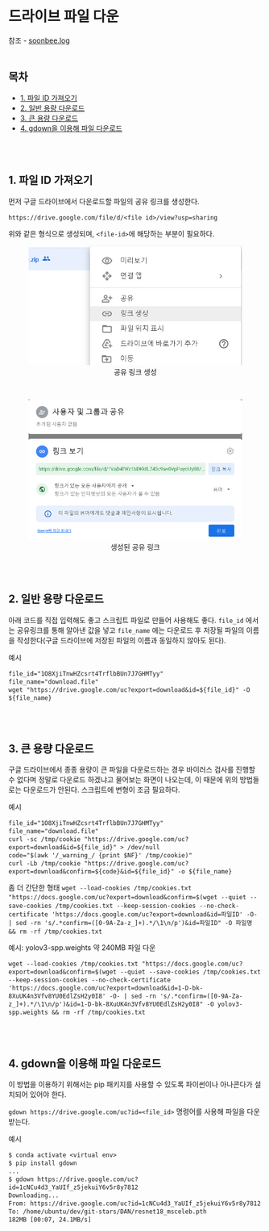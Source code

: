 # 드라이브 파일 다운

참조 - [soonbee.log](https://velog.io/@soonbee/구글-드라이브에-있는-파일을-터미널에서-curlwget으로-다운받기)
<br><br>

## 목차
- [1. 파일 ID 가져오기](#1-파일-id-가져오기)
- [2. 일반 용량 다운로드](#2-일반-용량-다운로드)
- [3. 큰 용량 다운로드](#3-큰-용량-다운로드)
- [4. gdown을 이용해 파일 다운로드](#4-gdown을-이용해-파일-다운로드)

<br><br>

## 1. 파일 ID 가져오기
<p>먼저 구글 드라이브에서 다운로드할 파일의 공유 링크를 생성한다.</p>
<p>

```
https://drive.google.com/file/d/<file id>/view?usp=sharing
```
위와 같은 형식으로 생성되며, `<file-id>`에 해당하는 부분이 필요하다.

<div align="center">
  <figure>
      <img src="./resources/1.png" alt="공유 링크 생성">
      <div align="center"><figcation>공유 링크 생성</figcation></div>
  </figure>
</div>

<br>

<div align="center">
  <figure>
      <img src="./resources/2.png" alt="생성된 공유 링크">
      <div align="center"><figcation>생성된 공유 링크</figcation></div>
  </figure>
</div>

</p>

<br><br>

## 2. 일반 용량 다운로드
<p>

아래 코드를 직접 입력해도 좋고 스크립트 파일로 만들어 사용해도 좋다. `file_id` 에서는 공유링크를 통해 알아낸 값을 넣고 `file_name` 에는 다운로드 후 저장될 파일의 이름을 작성한다(구글 드라이브에 저장된 파일의 이름과 동일하지 않아도 된다).
</p>

<p>

예시
```
file_id="1O8XjiTnwHZcsrt4TrflbBUn7J7GHMTyy"
file_name="download.file"
wget "https://drive.google.com/uc?export=download&id=${file_id}" -O ${file_name}
```
</p>


<br><br>

## 3. 큰 용량 다운로드
<p>구글 드라이브에서 종종 용량이 큰 파일을 다운로드하는 경우 바이러스 검사를 진행할 수 없다며 정말로 다운로드 하겠냐고 물어보는 화면이 나오는데, 이 때문에 위의 방법들로는 다운로드가 안된다. 스크립트에 변형이 조금 필요하다.</p>
<p>

예시
```
file_id="1O8XjiTnwHZcsrt4TrflbBUn7J7GHMTyy"
file_name="download.file"
curl -sc /tmp/cookie "https://drive.google.com/uc?export=download&id=${file_id}" > /dev/null
code="$(awk '/_warning_/ {print $NF}' /tmp/cookie)"
curl -Lb /tmp/cookie "https://drive.google.com/uc?export=download&confirm=${code}&id=${file_id}" -o ${file_name}
```
</p>
<p>

좀 더 간단한 형태
`wget --load-cookies /tmp/cookies.txt "https://docs.google.com/uc?export=download&confirm=$(wget --quiet --save-cookies /tmp/cookies.txt --keep-session-cookies --no-check-certificate 'https://docs.google.com/uc?export=download&id=파일ID' -O- | sed -rn 's/.*confirm=([0-9A-Za-z_]+).*/\1\n/p')&id=파일ID" -O 파일명 && rm -rf /tmp/cookies.txt`
</p>
<p>

예시: yolov3-spp.weights 약 240MB 파일 다운
```
wget --load-cookies /tmp/cookies.txt "https://docs.google.com/uc?export=download&confirm=$(wget --quiet --save-cookies /tmp/cookies.txt --keep-session-cookies --no-check-certificate 'https://docs.google.com/uc?export=download&id=1-D-bk-8XuUK4n3Vfv8YU0EdlZsH2y0I8' -O- | sed -rn 's/.*confirm=([0-9A-Za-z_]+).*/\1\n/p')&id=1-D-bk-8XuUK4n3Vfv8YU0EdlZsH2y0I8" -O yolov3-spp.weights && rm -rf /tmp/cookies.txt
```
</p>

<br><br>

## 4. gdown을 이용해 파일 다운로드
<p>

이 방법을 이용하기 위해서는 pip 패키지를 사용할 수 있도록 파이썬이나 아나콘다가 설치되어 있어야 한다.
</p>
<p>

`gdown https://drive.google.com/uc?id=<file_id>` 명령어를 사용해 파일을 다운받는다.
</p>
<p>

예시
```
$ conda activate <virtual env>
$ pip install gdown
...
$ gdown https://drive.google.com/uc?id=1cNCu4d3_YaUIf_z5jekuiY6v5r8y7812
Downloading...
From: https://drive.google.com/uc?id=1cNCu4d3_YaUIf_z5jekuiY6v5r8y7812
To: /home/ubuntu/dev/git-stars/DAN/resnet18_msceleb.pth
182MB [00:07, 24.1MB/s]
```
</p>